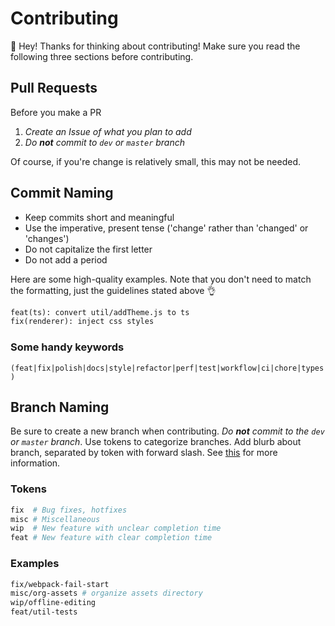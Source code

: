 # Contributing

👋 Hey! Thanks for thinking about contributing! Make sure you read the following three sections before contributing.

## Pull Requests

Before you make a PR

1. *Create an Issue of what you plan to add*
2. *Do **not** commit to `dev` or `master` branch*

Of course, if you're change is relatively small, this may not be needed.

## Commit Naming

* Keep commits short and meaningful
* Use the imperative, present tense ('change' rather than 'changed' or 'changes')
* Do not capitalize the first letter
* Do not add a period

Here are some high-quality examples. Note that you don't need to match the formatting, just the guidelines stated above :ok_hand:

```md
feat(ts): convert util/addTheme.js to ts
fix(renderer): inject css styles
```

### Some handy keywords

`(feat|fix|polish|docs|style|refactor|perf|test|workflow|ci|chore|types)`

## Branch Naming

Be sure to create a new branch when contributing. *Do **not** commit to the `dev` or `master` branch*. Use tokens to categorize branches. Add blurb about branch, separated by token with forward slash. See [this](https://stackoverflow.com/a/6065944) for more information.

### Tokens

```sh
fix  # Bug fixes, hotfixes
misc # Miscellaneous
wip  # New feature with unclear completion time
feat # New feature with clear completion time
```

### Examples

```sh
fix/webpack-fail-start
misc/org-assets # organize assets directory
wip/offline-editing
feat/util-tests
```